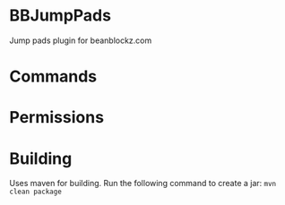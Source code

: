 # BBJumpPads
Jump pads plugin for beanblockz.com

# Commands

# Permissions

# Building
Uses maven for building. Run the following command to create a jar:
```mvn clean package```
